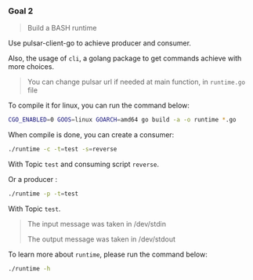 ### Goal 2

> Build a BASH runtime

Use pulsar-client-go to achieve producer and consumer.

Also, the usage of `cli`, a golang package to get commands achieve with more choices. 

> You can change pulsar url if needed at main function, in `runtime.go` file

To compile it for linux, you can run the command below:

```bash
CGO_ENABLED=0 GOOS=linux GOARCH=amd64 go build -a -o runtime *.go
```

When compile is done, you can create a consumer:

```bash
./runtime -c -t=test -s=reverse
```
With Topic `test` and consuming script `reverse`.

Or a producer :

```bash
./runtime -p -t=test
```

With Topic `test`.

>The input message was taken in /dev/stdin
>
>The output message was taken in /dev/stdout

To learn more about `runtime`, please run the command below:

```bash
./runtime -h
```